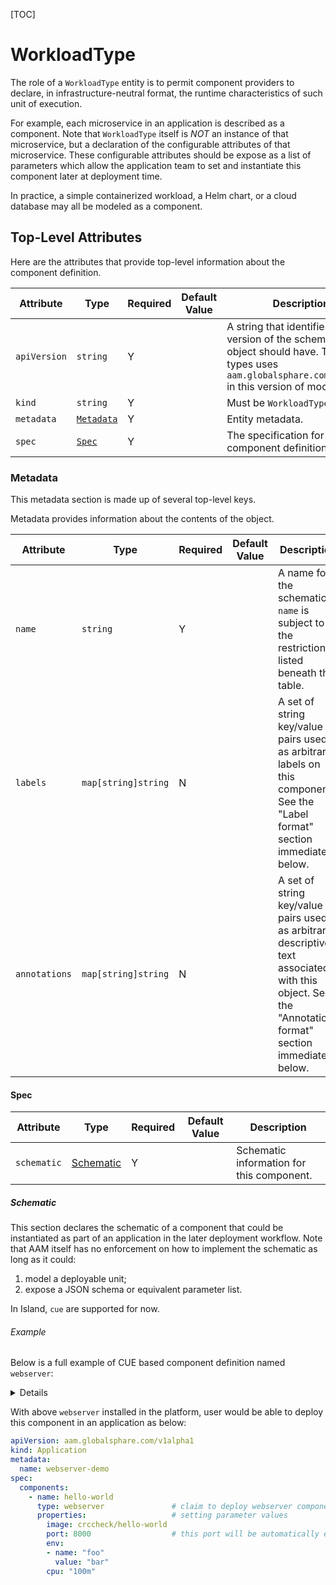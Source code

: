 [TOC]

# WorkloadType

The role of a `WorkloadType` entity is to permit component providers to declare, in infrastructure-neutral format, the runtime characteristics of such unit of execution. 

For example, each microservice in an application is described as a component. Note that `WorkloadType` itself is *NOT* an instance of that microservice, but a declaration of the configurable attributes of that microservice. These configurable attributes should be expose as a list of parameters 
which allow the application team to set and instantiate this component later at deployment time.

In practice, a simple containerized workload, a Helm chart, or a cloud database may all be modeled as a component.

## Top-Level Attributes

Here are the attributes that provide top-level information about the component definition.

| Attribute | Type | Required | Default Value | Description |
|-----------|------|----------|---------------|-------------|
| `apiVersion` | `string` | Y | | A string that identifies the version of the schema the object should have. The core types uses `aam.globalsphare.com/v1alpha1` in this version of model |
| `kind` | `string` | Y || Must be `WorkloadType` |
| `metadata` | [`Metadata`](#metadata) | Y | | Entity metadata. |
| `spec`| [`Spec`](#spec) | Y | | The specification for the component definition. |

### Metadata

This metadata section is made up of several top-level keys.

Metadata provides information about the contents of the object.

| Attribute | Type | Required | Default Value | Description |
|-----------|------|----------|---------------|-------------|
| `name` | `string` | Y | | A name for the schematic. `name` is subject to the restrictions listed beneath this table. |
| `labels` | `map[string]string` | N | | A set of string key/value pairs used as arbitrary labels on this component. See the "Label format" section immediately below. |
| `annotations` | `map[string]string`| N || A set of string key/value pairs used as arbitrary descriptive text associated with this object. See the "Annotations format" section immediately below. |


#### Spec

| Attribute | Type | Required | Default Value | Description |
|-----------|------|----------|---------------|-------------|
| `schematic` | [Schematic](#schematic) | Y | | Schematic information for this component. |

##### Schematic

This section declares the schematic of a component that could be instantiated as part of an application in the later deployment workflow. Note that AAM itself has no enforcement on how to implement the schematic as long as it could:
  1. model a deployable unit;
  2. expose a JSON schema or equivalent parameter list. 

In Island, `cue` are supported for now.

###### Example

Below is a full example of CUE based component definition named `webserver`:

<p>
<details>

```yaml
apiVersion: aam.globalsphare.com/v1alpha1
kind: WorkloadType
metadata:
  name: webserver
spec:
  schematic:
    cue:
      template: |
        output: {
            apiVersion: "apps/v1"
            kind:       "Deployment"
            spec: {
                selector: matchLabels: {
                    "app": context.name
                }
                template: {
                    metadata: labels: {
                        "app": context.name
                    }
                    spec: {
                        containers: [{
                            name:  context.name
                            image: parameter.image

                            if parameter["cmd"] != _|_ {
                                command: parameter.cmd
                            }

                            if parameter["env"] != _|_ {
                                env: parameter.env
                            }

                            if context["config"] != _|_ {
                                env: context.config
                            }

                            ports: [{
                                containerPort: parameter.port
                            }]

                            if parameter["cpu"] != _|_ {
                                resources: {
                                    limits:
                                        cpu: parameter.cpu
                                    requests:
                                        cpu: parameter.cpu
                                }
                            }
                        }]
                }
                }
            }
        }
        // an extra template
        outputs: service: {
            apiVersion: "v1"
            kind:       "Service"
            spec: {
                selector: {
                    "app": context.name
                }
                ports: [
                    {
                        port:       parameter.port
                        targetPort: parameter.port
                    },
                ]
            }
        }
        parameter: {
            image: string
            cmd?: [...string]
            port: *80 | int
            env?: [...{
                name:   string
                value?: string
                valueFrom?: {
                    secretKeyRef: {
                        name: string
                        key:  string
                    }
                }
            }]
            cpu?: string
        }
```

</details>
</p>

With above `webserver` installed in the platform, user would be able to deploy this component in an application as below:

```yaml
apiVersion: aam.globalsphare.com/v1alpha1
kind: Application
metadata:
  name: webserver-demo
spec:
  components:
    - name: hello-world
      type: webserver               # claim to deploy webserver component definition
      properties:                   # setting parameter values
        image: crccheck/hello-world
        port: 8000                  # this port will be automatically exposed to public
        env:
        - name: "foo"
          value: "bar"
        cpu: "100m"
```